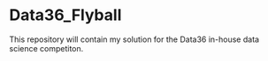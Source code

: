 # Data36_Flyball
 This repository will contain my solution for the Data36 in-house data science competiton. 

